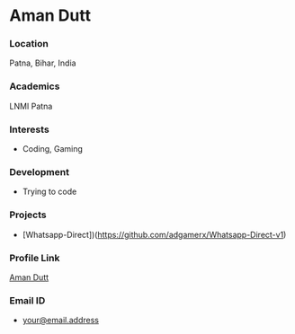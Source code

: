 # Aman Dutt

### Location

Patna, Bihar, India

### Academics

LNMI Patna

### Interests

- Coding, Gaming

### Development

- Trying to code

### Projects

- [Whatsapp-Direct])(https://github.com/adgamerx/Whatsapp-Direct-v1)

### Profile Link

[Aman Dutt](https://github.com/adgamerx/)

### Email ID

- your@email.address
